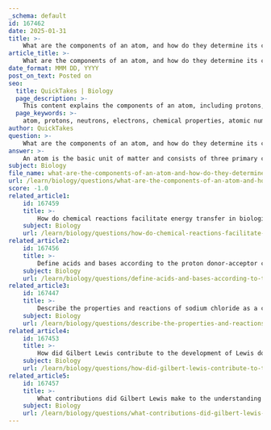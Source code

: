 ```yaml
---
_schema: default
id: 167462
date: 2025-01-31
title: >-
    What are the components of an atom, and how do they determine its chemical properties?
article_title: >-
    What are the components of an atom, and how do they determine its chemical properties?
date_format: MMM DD, YYYY
post_on_text: Posted on
seo:
  title: QuickTakes | Biology
  page_description: >-
    This content explains the components of an atom, including protons, neutrons, and electrons, and how these components determine the atom's chemical properties, reactivity, and bonding behavior.
  page_keywords: >-
    atom, protons, neutrons, electrons, chemical properties, atomic number, electron configuration, isotopes, chemical bonds, periodic table, reactivity, valence electrons
author: QuickTakes
question: >-
    What are the components of an atom, and how do they determine its chemical properties?
answer: >-
    An atom is the basic unit of matter and consists of three primary components: protons, neutrons, and electrons. Each of these components plays a crucial role in determining the atom's chemical properties.\n\n### Components of an Atom:\n\n1. **Protons**:\n   - Protons are positively charged particles located in the nucleus of the atom.\n   - The number of protons in an atom defines its atomic number, which in turn identifies the element. For example, a sodium atom (Na) has 11 protons.\n   - The atomic number is fundamental in determining the chemical properties of an element, as it influences the electron configuration.\n\n2. **Neutrons**:\n   - Neutrons are neutral particles also found in the nucleus.\n   - They contribute to the atomic mass of the atom but do not affect its charge.\n   - The number of neutrons can vary among atoms of the same element, resulting in different isotopes. Isotopes can have different stability and reactivity, which can influence the chemical behavior of the element.\n\n3. **Electrons**:\n   - Electrons are negatively charged particles that orbit the nucleus in various energy levels or shells.\n   - In a neutral atom, the number of electrons equals the number of protons.\n   - The arrangement of electrons, particularly the valence electrons (those in the outermost shell), is critical in determining how an atom interacts with other atoms. This arrangement dictates the types of chemical bonds the atom can form, such as covalent or ionic bonds.\n\n### Influence on Chemical Properties:\n\n- **Electron Configuration**: The distribution of electrons among the various orbitals determines an atom's reactivity and the types of bonds it can form. Atoms tend to react in ways that allow them to achieve a full outer shell of electrons, often following the octet rule, which states that atoms are most stable when they have eight electrons in their valence shell.\n\n- **Chemical Bonds**: The way atoms bond with each other—through covalent bonds (sharing electrons) or ionic bonds (transferring electrons)—is influenced by their electron configurations. For example, elements in the same group of the periodic table often exhibit similar chemical properties due to their similar valence electron configurations.\n\n- **Periodic Trends**: The periodic table organizes elements based on their atomic number, revealing trends in chemical properties. Elements with similar valence electron configurations are grouped together, leading to similar reactivity and bonding characteristics.\n\nIn summary, the components of an atom—protons, neutrons, and electrons—are fundamental to understanding its chemical properties. The atomic structure, particularly the arrangement of electrons, dictates how an atom interacts with others, influencing its reactivity, the types of bonds it can form, and its overall behavior in chemical reactions.
subject: Biology
file_name: what-are-the-components-of-an-atom-and-how-do-they-determine-its-chemical-properties.md
url: /learn/biology/questions/what-are-the-components-of-an-atom-and-how-do-they-determine-its-chemical-properties
score: -1.0
related_article1:
    id: 167459
    title: >-
        How do chemical reactions facilitate energy transfer in biological systems?
    subject: Biology
    url: /learn/biology/questions/how-do-chemical-reactions-facilitate-energy-transfer-in-biological-systems
related_article2:
    id: 167456
    title: >-
        Define acids and bases according to the proton donor-acceptor concept.
    subject: Biology
    url: /learn/biology/questions/define-acids-and-bases-according-to-the-proton-donoracceptor-concept
related_article3:
    id: 167447
    title: >-
        Describe the properties and reactions of sodium chloride as a common ionic compound.
    subject: Biology
    url: /learn/biology/questions/describe-the-properties-and-reactions-of-sodium-chloride-as-a-common-ionic-compound
related_article4:
    id: 167453
    title: >-
        How did Gilbert Lewis contribute to the development of Lewis dot structures?
    subject: Biology
    url: /learn/biology/questions/how-did-gilbert-lewis-contribute-to-the-development-of-lewis-dot-structures
related_article5:
    id: 167457
    title: >-
        What contributions did Gilbert Lewis make to the understanding of acids and bases?
    subject: Biology
    url: /learn/biology/questions/what-contributions-did-gilbert-lewis-make-to-the-understanding-of-acids-and-bases
---
```


&nbsp;